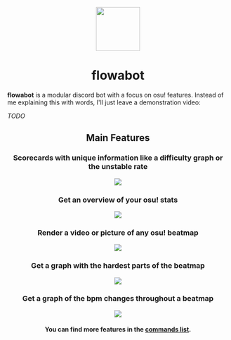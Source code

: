<p align="center"><img width="100" height="100" src="https://i.imgur.com/LJjnN1r.png"></p>

<h1 align="center">flowabot</h1>

**flowabot** is a modular discord bot with a focus on osu! features. Instead of me explaining this with words, I'll just leave a demonstration video:

*TODO*


<h2 align="center">Main Features</h2>

<h3 align="center">Scorecards with unique information like a difficulty graph or the unstable rate</h3>

<p align="center"><img src="https://i.imgur.com/WoJ4Dve.png"></img></p>

<h3 align="center">Get an overview of your osu! stats</h3>

<p align="center"><img src="https://i.imgur.com/wixlCi9.png"></img></p>

<h3 align="center">Render a video or picture of any osu! beatmap</h3>

<p align="center"><img src="https://i.imgur.com/1BAx5iz.gif"></img></p>

<h3 align="center">Get a graph with the hardest parts of the beatmap</h3>

<p align="center"><img src="https://i.imgur.com/C2dDkA5.png"></img></p>

<h3 align="center">Get a graph of the bpm changes throughout a beatmap</h3>

<p align="center"><img src="https://i.imgur.com/RaqLCL5.png"></img></p>

<h4 align="center">You can find more features in the <a href="COMMANDS.md">commands list</a>.</h4>
